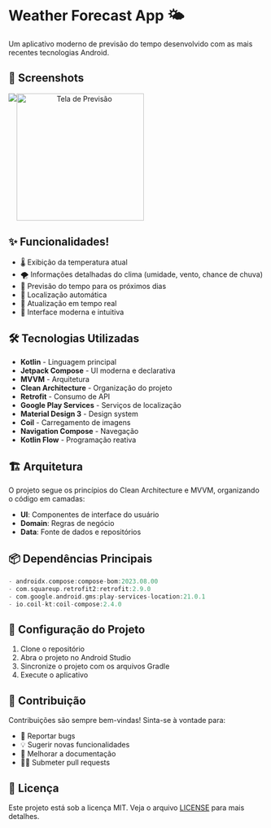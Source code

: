 # Weather Forecast App 🌤️

Um aplicativo moderno de previsão do tempo desenvolvido com as mais recentes tecnologias Android.

## 📱 Screenshots

<div align="center">
  <div style="display: flex; align-items: flex-start;">
    <img src="[Captura de tela 2025-04-15 212851-32c55775-1614-4e1b-875a-dfc60c776087](https://github.com/user-attachments/assets/febf3d17-bc83-4e32-9fe8-dd014105de2e)"/>
    <img src="screenshots/forecast_screen.png" width="250" alt="Tela de Previsão"/>
  </div>
</div>

## ✨ Funcionalidades!


- 🌡️ Exibição da temperatura atual
- 🌪️ Informações detalhadas do clima (umidade, vento, chance de chuva)
- 📅 Previsão do tempo para os próximos dias
- 📍 Localização automática
- 🔄 Atualização em tempo real
- 🎨 Interface moderna e intuitiva

## 🛠️ Tecnologias Utilizadas

- **Kotlin** - Linguagem principal
- **Jetpack Compose** - UI moderna e declarativa
- **MVVM** - Arquitetura
- **Clean Architecture** - Organização do projeto
- **Retrofit** - Consumo de API
- **Google Play Services** - Serviços de localização
- **Material Design 3** - Design system
- **Coil** - Carregamento de imagens
- **Navigation Compose** - Navegação
- **Kotlin Flow** - Programação reativa

## 🏗️ Arquitetura

O projeto segue os princípios do Clean Architecture e MVVM, organizando o código em camadas:

- **UI**: Componentes de interface do usuário
- **Domain**: Regras de negócio
- **Data**: Fonte de dados e repositórios

## 📦 Dependências Principais

```gradle
- androidx.compose:compose-bom:2023.08.00
- com.squareup.retrofit2:retrofit:2.9.0
- com.google.android.gms:play-services-location:21.0.1
- io.coil-kt:coil-compose:2.4.0
```

## 🚀 Configuração do Projeto

1. Clone o repositório
2. Abra o projeto no Android Studio
3. Sincronize o projeto com os arquivos Gradle
4. Execute o aplicativo

## 🤝 Contribuição

Contribuições são sempre bem-vindas! Sinta-se à vontade para:

- 🐛 Reportar bugs
- 💡 Sugerir novas funcionalidades
- 📝 Melhorar a documentação
- 👨‍💻 Submeter pull requests

## 📄 Licença

Este projeto está sob a licença MIT. Veja o arquivo [LICENSE](LICENSE) para mais detalhes. 
